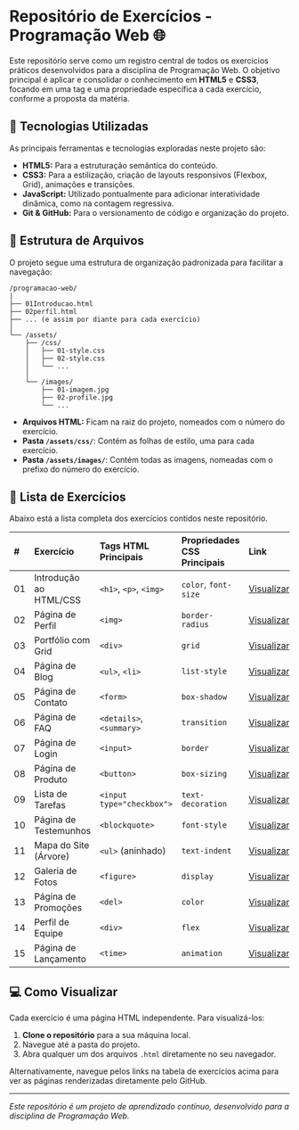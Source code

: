 # Repositório de Exercícios - Programação Web 🌐

Este repositório serve como um registro central de todos os exercícios práticos desenvolvidos para a disciplina de Programação Web. O objetivo principal é aplicar e consolidar o conhecimento em **HTML5** e **CSS3**, focando em uma tag e uma propriedade específica a cada exercício, conforme a proposta da matéria.

## 🚀 Tecnologias Utilizadas

As principais ferramentas e tecnologias exploradas neste projeto são:

* **HTML5:** Para a estruturação semântica do conteúdo.
* **CSS3:** Para a estilização, criação de layouts responsivos (Flexbox, Grid), animações e transições.
* **JavaScript:** Utilizado pontualmente para adicionar interatividade dinâmica, como na contagem regressiva.
* **Git & GitHub:** Para o versionamento de código e organização do projeto.

## 📂 Estrutura de Arquivos

O projeto segue uma estrutura de organização padronizada para facilitar a navegação:

```
/programacao-web/
|
├── 01Introducao.html
├── 02perfil.html
├── ... (e assim por diante para cada exercício)
│
└── /assets/
    ├── /css/
    │   ├── 01-style.css
    │   ├── 02-style.css
    │   └── ...
    │
    └── /images/
        ├── 01-imagem.jpg
        ├── 02-profile.jpg
        └── ...
```

* **Arquivos HTML:** Ficam na raiz do projeto, nomeados com o número do exercício.
* **Pasta `/assets/css/`**: Contém as folhas de estilo, uma para cada exercício.
* **Pasta `/assets/images/`**: Contém todas as imagens, nomeadas com o prefixo do número do exercício.

## 📝 Lista de Exercícios

Abaixo está a lista completa dos exercícios contidos neste repositório.

| #  | Exercício                 | Tags HTML Principais    | Propriedades CSS Principais | Link                                    |
|:---|:--------------------------|:------------------------|:----------------------------|:----------------------------------------|
| 01 | Introdução ao HTML/CSS    | `<h1>`, `<p>`, `<img>`  | `color`, `font-size`        | [Visualizar](./Lista01/01Introducao.html)       |
| 02 | Página de Perfil          | `<img>`                 | `border-radius`             | [Visualizar](./Lista01/02perfil.html)           |
| 03 | Portfólio com Grid        | `<div>`                 | `grid`                      | [Visualizar](./Lista01/03grid.html)             |
| 04 | Página de Blog            | `<ul>`, `<li>`          | `list-style`                | [Visualizar](./Lista01/04meublog.html)          |
| 05 | Página de Contato         | `<form>`                | `box-shadow`                | [Visualizar](./Lista01/05contato.html)          |
| 06 | Página de FAQ             | `<details>`, `<summary>`| `transition`                | [Visualizar](./Lista01/06details.html)          |
| 07 | Página de Login           | `<input>`               | `border`                    | [Visualizar](./Lista01/07login.html)            |
| 08 | Página de Produto         | `<button>`              | `box-sizing`                | [Visualizar](./Lista01/08products.html)         |
| 09 | Lista de Tarefas          | `<input type="checkbox">`| `text-decoration`           | [Visualizar](./Lista01/09tarefas.html)          |
| 10 | Página de Testemunhos     | `<blockquote>`          | `font-style`                | [Visualizar](./Lista01/10testimonials.html)     |
| 11 | Mapa do Site (Árvore)     | `<ul>` (aninhado)       | `text-indent`               | [Visualizar](./Lista01/11tree.html)             |
| 12 | Galeria de Fotos          | `<figure>`              | `display`                   | [Visualizar](./Lista01/12galeria.html)          |
| 13 | Página de Promoções       | `<del>`                 | `color`                     | [Visualizar](./Lista01/13promo.html)            |
| 14 | Perfil de Equipe          | `<div>`                 | `flex`                      | [Visualizar](./Lista01/14members.html)          |
| 15 | Página de Lançamento      | `<time>`                | `animation`                 | [Visualizar](./Lista01/15time.html)             |

## 💻 Como Visualizar

Cada exercício é uma página HTML independente. Para visualizá-los:

1.  **Clone o repositório** para a sua máquina local.
2.  Navegue até a pasta do projeto.
3.  Abra qualquer um dos arquivos `.html` diretamente no seu navegador.

Alternativamente, navegue pelos links na tabela de exercícios acima para ver as páginas renderizadas diretamente pelo GitHub.

---
*Este repositório é um projeto de aprendizado contínuo, desenvolvido para a disciplina de Programação Web.*